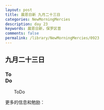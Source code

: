 ```yaml
---
layout: post
title: 晨恩日新 九月二十三日
categories: NewMorningMercies
description: day 23
keywords: 晨恩日新，保罗区普
comments: false
permalink: /library/NewMorningMercies/0923
---
```


## 九月二十三日

### To <br> Do

&emsp;&emsp;ToDo

更多的信息和勉励：[]()
